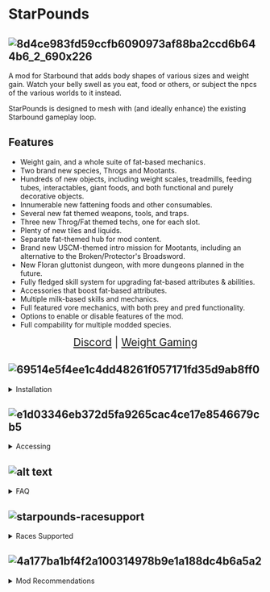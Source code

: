 
# StarPounds

## ![8d4ce983fd59ccfb6090973af88ba2ccd6b644b6_2_690x226](https://github.com/user-attachments/assets/28e7dfa2-9d75-468c-a392-8f861a2ed54f)

A mod for Starbound that adds body shapes of various sizes and weight gain. Watch your belly swell as you eat, food or others, or subject the npcs of the various worlds to it instead.

StarPounds is designed to mesh with (and ideally enhance) the existing Starbound gameplay loop.


## Features

- Weight gain, and a whole suite of fat-based mechanics.
- Two brand new species, Throgs and Mootants.
- Hundreds of new objects, including weight scales, treadmills, feeding tubes, interactables, giant foods, and both functional and purely decorative objects.
- Innumerable new fattening foods and other consumables.
- Several new fat themed weapons, tools, and traps.
- Three new Throg/Fat themed techs, one for each slot.
- Plenty of new tiles and liquids.
- Separate fat-themed hub for mod content.
- Brand new USCM-themed intro mission for Mootants, including an alternative to the Broken/Protector's Broadsword.
- New Floran gluttonist dungeon, with more dungeons planned in the future.
- Fully fledged skill system for upgrading fat-based attributes & abilities.
- Accessories that boost fat-based attributes.
- Multiple milk-based skills and mechanics.
- Full featured vore mechanics, with both prey and pred functionality.
- Options to enable or disable features of the mod.
- Full compability for multiple modded species.

<div align="center" style="font-size: 150%;">
<a class="ct_button" href="https://discord.gg/gPXn8NC">Discord</a> | <a class="ct_button" href="https://forum.weightgaming.com/t/starbound-mod-starpounds-big-fatties/1649"">Weight Gaming</a>
</div>

## ![69514e5f4ee1c4dd48261f057171fd35d9ab8ff0](https://github.com/user-attachments/assets/a2f1b6f5-9d9b-45a8-aa91-c2cb0eb3416d)
<details>
<summary>Installation</summary>

![4358beeb13d67b10f680709cdb5f627f0284e1bb_2_690x309](https://github.com/user-attachments/assets/464dda84-99af-4ebd-a9c9-c5b68fac7d24)

Installation is the same as any other Starbound mod. Simply extract the .pak files from the mod archive directly into your `/Starbound/mods` folder. __Do not put the entire ZIP file into the mods folder.__

The `/mods` directory should look like the following:
```
mods_go_here
StardustLite.pak
Starpounds.pak
Starpounds-ExtendedRaces.pak
Starpounds-Throgverse.pak
...
```
If you have `QuickBarMini` or `Stardust Core` installed either within your mods folder or on the steam workshop. Remove them so they do not conflict with `StardustLite` which is essential.
</details>

## ![e1d03346eb372d5fa9265cac4ce17e8546679cb5](https://github.com/user-attachments/assets/1e5bb37c-f8bd-462f-82f6-16d416fb5ad3)


<details>
<summary>Accessing</summary>

![7a4d90e8f29aaaf0ee6754fabf5c0588820309a2_2_342x500](https://github.com/user-attachments/assets/07bd76c5-9fe7-45b6-ba59-6901398f89ad)

Once installed, any character will automatically have starpounds turned on. Though only races supported will really benefit from it. You can use the quickbar from stardustlite to access a menu where you can access the skill tree, as well as toggle any options you wish to change.

From there you can access the skill tree and traits on the button on the left. The accessory and effects menu from the middle button. And the options menu on the right button.
You can manage any skills you've unlocked in the skill tree from the quickbar, as well as select a class trait, however to properly unlock any new skills you'll need an Infusion Table.

![cfbeb95ea5871f4df5ecf3664a0d629e382a6514](https://github.com/user-attachments/assets/31c509c4-bb95-4639-93d0-2f768118ff32)

From the Inventors Table, where you craft most other important objects in vanilla, you can craft the Infusion Table to begin spending your experience you've gained. How do you gain experience? Eat food of course. You'll gain exp based on how filling the food item is, as well as its rarity type.

![061b1891dec2c1790b31eaa418b4c04929909913](https://github.com/user-attachments/assets/c5dccaa5-78f7-40c0-bc1b-a06c04ef57a0)

To further enhance your experience, there is also a hub for the mod you can access from your ships teleporter. It houses shops and npcs offering food, clothes, furniture, weapons, etc.

![d6a4ca18e9c59285c447774c87d06ef78de95d4d](https://github.com/user-attachments/assets/96a46c82-d052-4948-a741-f4d6d431a7da)

Food! From the counter of the dominant chain, Big Fatties, aboard the Hog Diner. Plenty of highly fattening food and drink can be bought here.

![88be940e3a83d4565aada1a476d5515c736000f8](https://github.com/user-attachments/assets/1144755b-e71b-4c19-9ab2-15eb69ed82aa)

Getting a bit too fat and a treadmill ain't cutting it? The Calorium Extractor can help convert all that excess padding into a strange substance known as Calorium, which is one of the most fattening liquids out there. It can also be used to help craft some special weapons... just try not to drain yourself too much with the extractor lest you suffer health problems.

![74aab83172b9380bc33564f48d4512c594c7934c](https://github.com/user-attachments/assets/e88eb0ce-7ff9-4839-a182-66e6ac34c177)

From the Throg Arsenal, the mighty Fayane can help you craft weapons used by a strange element known as Calorium. From basic weapons, to others that may require you find unique crafting ingredients, you can give enemies a bit of fattening before putting them down.

![570e400e93d58e661b0ffcdb5acb3fb9141cd258](https://github.com/user-attachments/assets/c73c25c1-00e9-4605-b962-b6841d5ea2fe)

Scarlett loves her cosplays, but it can be difficult at her size. And so she ensures nobody has to worry about finding clothing that can fit. Offering a range of outfits for players to buy, even special ones you won't fine elsewhere.

![7a14bfac3e86a3c17f732a5379617659977d585a](https://github.com/user-attachments/assets/4edd69bb-6373-444f-b303-7620a34d744d)

Forgotten from the base game but brought back by me, Hiraki Corale shows up in the flesh herself to offer up some juicy lore if you're interested in that kind of thing!

![6baafc409903ad3b7f09b5d8021222e9eabb5563](https://github.com/user-attachments/assets/de1cab02-87c5-4ddf-bf0d-271913e6052e)


It's always the Froggs selling furniture... This special branch of Frogg Furnishings offers exclusive objects to decorate your home or base for anyone who likes to showcase how proud they are of bigger.

![66a69b28c6b241340377874b4aa6ad0a7d40b8eb](https://github.com/user-attachments/assets/e8564df8-5fcf-4764-9def-6f637a0aeb6b)


A certain Glitch thief seems to have a habit of acquiring peculiar trinkets. If you wish to wear potentially cursed accessories to get a boost to your fat body, she'll have a fresh inventory every day of constantly rotating items she'll fetch off screen.

![c9b029f6343d86aea8f7f64a43dbd4e0457b8e30](https://github.com/user-attachments/assets/7e8d74ca-25dc-4d4f-b4d1-8013ceb2f6fa)


Worship of non-Kluex related gods is rare amongst the Avians. This Priestess of Velhanu can help give you random buffs tailored to the fatty life style.

![e0eff859edeea71b6d12304ca80069ff19d38730](https://github.com/user-attachments/assets/d6ad47ee-ec6f-438e-a917-2d947e003d9e)


Huh, it seems like there's a spot in the hub for one more shop... Can't seem to see it though. I'm sure if it existed however, it'd probably sell some more strange things compared to everyone else.

![24838dc37ae59ebbcddb47088696390d2295eb3d_2_690x247](https://github.com/user-attachments/assets/c86e0ff0-5ae3-4b6c-a326-19ee3a28c38a)


And if you have Throgverse, don't forget to keep exploring. You never know what you may find out there... Dungeons filled with the dangerous Floran Gluttonist Tribes. And the abandoned Glitch Ponderous Keeps still guarded by faithful Wisps can currently be found.
Delve deep and you can find crafting ingredients to make powerful weapons. Weapons that can be enhanced even further at a Weapon Upgrade Anvil.
</details>

## ![alt text](https://d1au4vljv71t01.cloudfront.net/forum/original/3X/e/1/e10770676cd56090a925250cf44d6a51077fc61c.gif)
<details>
<summary>FAQ</summary>
  
#### How do I enable the mod?

Assuming you've installed Stardust Core Lite correctly (Bundled in the mod archive, but you can also download it from the either the [Workshop](https://steamcommunity.com/workshop/filedetails/?id=2512589532) or [GitHub](https://github.com/zetaPRIME/sb.StardustSuite)), you should have a menu icon to access the QuickBar in the right sidebar (☰). Click the StarPounds button to bring up the mod's quick menu, and click the green button at the bottom to toggle the mod.

#### How do I unlock skills?

You can unlock skills at an [Infusion Table](#how-do-i-get-an-infusion-table) using [Experience](#how-do-i-get-experience).

You can also access the skill menu from the QuickBar at any time, however you won't be able to unlock skills ones without an [Infusion Table](#how-do-i-get-an-infusion-table).

#### How do I get Experience?

Experience is gained by eating. The amount gained is directly correlated to how much food an item provides, multiplied by its rarity:
| Rarity    | Bonus      |
| :-------- | :--------- |
| Common    | 0.0        |
| Uncommon  | 0.1        |
| Rare      | 0.25       |
| Legendary | 0.5        |
| Essential | 0.0        |

Your progress to the next level can be seen in the Skills menu.

#### How do I get an Infusion Table?

You can craft an Infusion Table at the [Inventor's Table](https://starbounder.org/Inventor%27s_Table).

#### How do I get Accessories?

Accessories are found as random loot, and themed accessories have a higher chance to spawn in some of the mod's dungeons. You can also purchase jewellery boxes from random Throg merchants you encounter, or directly from Mossarrow in the Hog Diner.

#### Can I use Big Fatties with Starpounds?

Big Fatties is the predecessor of Starpounds, and has undergone many changes such as an entire rewrite of the code. To summarize, it is the outdated version of Starpounds and cannot be used together.

#### Can I use Big Fatties addons with Starpounds?

Any unofficial addons made for Big Fatties will not work correctly with Starpounds.

#### The Quickbar for Starpounds doesn't do anything when I click on it.

You have either Quickbar Mini, Stardust Core, Community Framework, or any other potential Quickbar alternative that is not Stardust Lite. Any of these will conflict with Stardust Lite, and Starpounds depends on the Metagui that Stardust Lite has over other Quickbar mods.

#### How do I fill the Feeding Tube?

Drop an item of liquid, not pouring liquid into the world but the item in your inventory, in front of the Feeding Tube. Either by dragging it out of your inventory or using the Drop Item key while holding it. Usually the [Q] button by default. If the dropped item is not in front of the Feeding Tube it may not be picked up.

#### How do I get to the Hog Diner?

The Hog Diner will be available to warp to from your ships teleporter.

#### Clothing won't grow with size

Make sure clothing is put into the cosmetic armor slots of your ui, the place where the fat armors show up. If it doesn't stick in, that means that piece of clothing is currently not supported for weight gain.

#### How do I vore?

Once you unlock a vore skill, you can either use the hotkey for it if you have either OpenStarbound or StarExtensions installed. Or click on the mouth button that shows up in any vore skill tree to get the vore tool.

#### Food doesn't give xp or cause weight gain

Do prevent issues with mods overwriting the food lua, or not having to patch every modded food item. A script is applied to all food items whenever it's clicked on. This means the script will not run if you eat food that pops up in your hotbar that you didn't click.

#### Does Starpounds work with Cutebound?

No. It Overhauls too much and causes inconsistences.
We have a modified version that does some reversions and some improvements.

#### Why won't npcs get fatter/why can't I eat npcs at the Outpost?

Npcs at the Outpost, Hog Diner, or any other form of hub area generally has protection that prevents them from being fattened up or vored.
</details>

## ![starpounds-racesupport](https://d1au4vljv71t01.cloudfront.net/forum/original/3X/8/0/80a472068d5e586a36fa462dc078deb8a7cb7963.gif)

<details>
<summary>Races Supported</summary>

Currently, the following species are supported:
- Vanilla Races

![Vanilla1](https://d1au4vljv71t01.cloudfront.net/forum/original/3X/4/f/4f9293de84cba158d52fa5f5d60db30b2fa0879e.png)

![Vanilla2](https://d1au4vljv71t01.cloudfront.net/forum/original/3X/8/7/87325a1c0a576c1abb97046f17694185f61f35df.png)

- Starpounds Races

![Starpounds|600x186](https://d1au4vljv71t01.cloudfront.net/forum/original/3X/e/5/e561cf960680d43e8bc1d678841b61d4b70a708b.png)

- [Avali Triage](https://steamcommunity.com/workshop/filedetails/?id=729558042)

![Avali|300x186](https://d1au4vljv71t01.cloudfront.net/forum/original/3X/a/d/ad6c1682b73d9e459984e149ee403da43ae9377d.png)

- [Elithian Races](https://steamcommunity.com/sharedfiles/filedetails/?id=850109963)

![Elithian Races|690x98](https://d1au4vljv71t01.cloudfront.net/forum/original/3X/c/9/c9f1bd01907487c7bf0fd581f98a262b78c15fb4.png)

- [Arcana](https://steamcommunity.com/sharedfiles/filedetails/?id=2359135864)

![Arcana|690x142](https://d1au4vljv71t01.cloudfront.net/forum/original/3X/a/c/acc62dc503cda6ff06277a625b36ceee36ac2268.png)

- [Saturnians](https://steamcommunity.com/workshop/filedetails/?id=1103027918)

![Saturnian|500x186](https://d1au4vljv71t01.cloudfront.net/forum/original/3X/9/c/9c76163ed3c8c3e8346161eb9fe175d0db9b6c89.png)

- [Shoggoth (Shoggoth & Friends Beta)](https://github.com/tydapo1/Shoggoths-Stuff-Rework)

![Shoggoth|690x160](https://d1au4vljv71t01.cloudfront.net/forum/original/3X/9/8/981c9a74329da4e4d1e8bb011e38fa8545f872a0.png)

- [NostOS](https://steamcommunity.com/workshop/filedetails/?id=2740791476)

![NostOS|300x186](https://d1au4vljv71t01.cloudfront.net/forum/original/3X/8/b/8bb4d4fec6b72fc8a661409b01fb24f411292b41.png)

- [Kitsune](https://steamcommunity.com/workshop/filedetails/?id=1396610566)

![Kitsune|600x186](https://d1au4vljv71t01.cloudfront.net/forum/original/3X/6/4/648a8e8fa2604d50a2c9c6f31bfa2715bb1ba067.png)

- [Argonian](https://steamcommunity.com/workshop/filedetails/?id=740694177)

![Argonian|300x186](https://d1au4vljv71t01.cloudfront.net/forum/original/3X/1/9/19a4a306927f097dc3c4a32246822be33594188f.png)

- [Angel](https://steamcommunity.com/workshop/filedetails/?id=1686520464)

![Angel|300x186](https://d1au4vljv71t01.cloudfront.net/forum/original/3X/2/c/2ce2745a1381fcfb42a47054cc134003e7d87e02.png)

- [Galactic Goblins](https://steamcommunity.com/sharedfiles/filedetails/?id=2925162796)

![Goblin|300x186](https://d1au4vljv71t01.cloudfront.net/forum/original/3X/5/8/58be17a7e739f14de13c24fa7ece56858c37e500.png)

- [Galactic Oni](https://steamcommunity.com/sharedfiles/filedetails/?id=2978143703)

![Oni|300x186](https://d1au4vljv71t01.cloudfront.net/forum/original/3X/7/7/775615e35318222c7d896320a11cb0bc9f98de64.png)

- [Galactic Merling](https://steamcommunity.com/sharedfiles/filedetails/?id=3287386033)

![Merling|600x186](https://d1au4vljv71t01.cloudfront.net/forum/original/3X/7/3/7388d0b025378ce836287369bbae36fbb9b597a1.png)

- [Galactic Aliens](https://steamcommunity.com/sharedfiles/filedetails/?id=3376902876)

![Alien|300x186](https://d1au4vljv71t01.cloudfront.net/forum/original/3X/6/7/675a35eb7c5d7ffbe8e8d0e3326ae0d0e68720a4.png)

- [Tsuki's Races](https://steamcommunity.com/sharedfiles/filedetails/?id=2865339320)

![Tsuki1|690x58](https://d1au4vljv71t01.cloudfront.net/forum/original/3X/a/b/abf83a3a4d6670a4ab32214e90f1ac816603610b.png)

![Tsuki2|690x58](https://d1au4vljv71t01.cloudfront.net/forum/original/3X/e/3/e3cc8e7df2d6f45c43d2fad91190d96ed25ef763.png)

- [Galaxy Foxes EX](https://steamcommunity.com/sharedfiles/filedetails/?id=3194891396)

![Galactic Foxes|690x160](https://d1au4vljv71t01.cloudfront.net/forum/original/3X/d/a/da42ccf7269d94f1225143e330ad5ee22c886002.png)

- [Glaceon](https://steamcommunity.com/sharedfiles/filedetails/?id=2012704863)

![Glaceon|300x186](https://d1au4vljv71t01.cloudfront.net/forum/original/3X/3/4/34a456f8258724825c6b562a4d870642de87f827.png)

- [Vaporeon](https://steamcommunity.com/sharedfiles/filedetails/?id=3283738255)

![Vaporeon|300x186](https://d1au4vljv71t01.cloudfront.net/forum/original/3X/e/b/eb8f0d834e6800084d54eaef5afa2fd0f4f536cd.png)

- [Sylveonoid](https://steamcommunity.com/sharedfiles/filedetails/?id=2843385916)

![Sylveon|300x186](https://d1au4vljv71t01.cloudfront.net/forum/original/3X/1/a/1a2b8522d43b3f81aa0604052400f692360c53e8.png)

- [Lucario](https://steamcommunity.com/sharedfiles/filedetails/?id=1356955138)

![Lucario|300x186](https://d1au4vljv71t01.cloudfront.net/forum/original/3X/e/4/e47513d81e43ef373cb49f84e93b043e0dd46a4b.png)

- [Zoroark](https://steamcommunity.com/sharedfiles/filedetails/?id=2811625141)

![Zoroark|300x186](https://d1au4vljv71t01.cloudfront.net/forum/original/3X/9/d/9dc6182b878f664d2e1797ac3d2ef2e58767d793.png)

- [Hisuian Zoroark](https://steamcommunity.com/sharedfiles/filedetails/?id=2813977483)

![Zoroark Hisuian|350x186](https://d1au4vljv71t01.cloudfront.net/forum/original/3X/c/a/ca6d2cb39cc49c0d612715f8b89ad7442a159222.png)

- [Inkbound](https://steamcommunity.com/sharedfiles/filedetails/?id=734855883)

![Inkling|600x186](https://d1au4vljv71t01.cloudfront.net/forum/original/3X/7/5/75b2e5c097ef0448821cb2bb463e321c9a10e97f.png)

- [Space Skunk](https://steamcommunity.com/sharedfiles/filedetails/?id=3423728930)

![Space Skunk|300x186](https://d1au4vljv71t01.cloudfront.net/forum/original/3X/2/8/2844a01d16faef2bddf63b338e79ad099064b9be.png)

- [Felin](https://steamcommunity.com/sharedfiles/filedetails/?id=729429063)

![Felin|300x186](https://d1au4vljv71t01.cloudfront.net/forum/original/3X/c/0/c0d7d8feff857c3dc2785aa34e262cc4ecb10351.png)

- [Offworlder](https://steamcommunity.com/sharedfiles/filedetails/?id=1380631785)

![Offworlder|300x186](https://d1au4vljv71t01.cloudfront.net/forum/original/3X/d/f/dfa99e51a2ee3467b15f0e53d92162f3237063a7.png)

- [Dark Latex](https://steamcommunity.com/sharedfiles/filedetails/?id=1818502101)

![Dark Latex|300x186](https://d1au4vljv71t01.cloudfront.net/forum/original/3X/3/2/32358a3343ca662d57abc3b91151a666b998e3b5.png)

- [Troll](https://steamcommunity.com/sharedfiles/filedetails/?id=1301907771)

![Troll|300x186](https://d1au4vljv71t01.cloudfront.net/forum/original/3X/3/9/39c2f5f62c77f97abdfb9f10afe3881cda503f2d.png)

</details>

## ![4a177ba1bf4f2a100314978b9e1a188dc4b6a5a2](https://github.com/user-attachments/assets/09be196e-ca7a-457c-86a8-239a8fdb47b2)

<details>
<summary>Mod Recommendations</summary>

### OpenStarbound
For anyone new to Starbound, or is not up to date with the modding scene currently. I first and foremost recommend the great fork [OpenStarbound.](https://github.com/OpenStarbound/OpenStarbound/releases)
You are still required to own Starbound, as it does not include assets. But in short among many various improvements, it greatly fixes the optimization issues base Starbound has. Alongside some features Starpounds takes advantage of that's not possible without, such as custom keybinds for certain actions.

### Recommended List
Outside of that I have a general list of mods I personally think are of high quality worth checking out [here.](https://steamcommunity.com/sharedfiles/filedetails/?id=3382257999) Including some of my non-starpounds related mods for this game.

### To Avoid
And lastly, I make two strong recommendations for mods to avoid at all costs. It's up to you to still use them if you wish, but they're plagued with their own issues that I consider a blemish on the modding scene of this game.

The first being Frackin Universe. A mod comprised of stolen content with its own history of bullying mods and other issues in regards to its balancing, pacing, and the creator themself.
And secondly being Galaxy in Conflict. A mod so troubled in its development that the entire team split up from how toxic they were, and it bleeds into the rather right wing leaning views of the mod itself to its core in both balancing and unoriginality.

</details>
